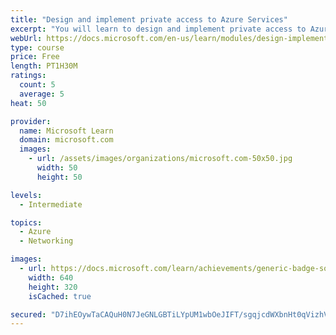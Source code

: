 ```yaml
---
title: "Design and implement private access to Azure Services"
excerpt: "You will learn to design and implement private access to Azure Services with Azure Private Link, and virtual network service endpoints."
webUrl: https://docs.microsoft.com/en-us/learn/modules/design-implement-private-access-to-azure-services/
type: course
price: Free
length: PT1H30M
ratings:
  count: 5
  average: 5
heat: 50

provider:
  name: Microsoft Learn
  domain: microsoft.com
  images:
    - url: /assets/images/organizations/microsoft.com-50x50.jpg
      width: 50
      height: 50

levels:
  - Intermediate

topics:
  - Azure
  - Networking

images:
  - url: https://docs.microsoft.com/learn/achievements/generic-badge-social.png
    width: 640
    height: 320
    isCached: true

secured: "D7ihEOywTaCAQuH0N7JeGNLGBTiLYpUM1wbOeJIFT/sgqjcdWXbnHt0qVizhVZ4UTNCcdEZ23heI1sSUQvuLnpw7ViN3hKscGfd9Ky/EAEwLnKxYC0ZmtytyAt3E+FHZhEXy0JaUZ183kclTQTkBQdBKS/2fdQUmZrHbq5J1AWrKUOqxptGFj3pI8xkYCQL4nz2yUd0zly17/CutkA/QUWGzv8VVlVdLmlmdp9ckyUqH4Zu2mPqXwBI3BggPcgs3X0XgXW5cMv4HARPU6uEpOYQ1OURzXq0nRtbyRD7m3PzDWosPQG6xVc/A/yn+y9WrnKXs3xPSh/AULC/c5OyE9OaEIpvaGE910n+zhAX41qlYlCuPqAbSUV6TudCKoPAPe7ncL2XZ0qWeusm1IrDMGiYFEvnuLtfIK8Ng+WeWt18=;bmSqW/1jRO/2Rh4IYLxYnA=="
---
```



